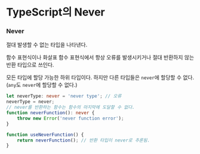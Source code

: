 # TypeScript의 Never

### Never

절대 발생할 수 없는 타입을 나타낸다.

함수 표현식이나 화살표 함수 표현식에서 항상 오류를 발생시키거나 절대 반환하지 않는 반환 타입으로 쓰인다.

모든 타입에 할당 가능한 하위 타입이다. 하지만 다른 타입들은 `never`에 할당할 수 없다. (`any`도 `never`에 할당할 수 없다.)

~~~typescript
let neverType: never = 'never type'; // 오류
neverType = never;
// never를 반환하는 함수는 함수의 마지막에 도달할 수 없다.
function neverFunction(): never {
    throw new Error('never function error');
}

function useNeverFunction() {
    return neverFunction(); // 반환 타입이 never로 추론됨.
}
~~~

